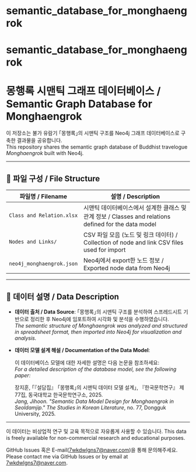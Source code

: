 # semantic_database_for_monghaengrok

# semantic_database_for_monghaengrok
# 몽행록 시맨틱 그래프 데이터베이스 / Semantic Graph Database for Monghaengrok

이 저장소는 불가 유람기 ｢몽행록｣의 시맨틱 구조를 Neo4j 그래프 데이터베이스로 구축한 결과물을 공유합니다.  
This repository shares the semantic graph database of Buddhist travelogue *Monghaengrok* built with Neo4j.

---

## 📁 파일 구성 / File Structure

| 파일명 / Filename                | 설명 / Description                                                                                   |
|----------------------------------|-----------------------------------------------------------------------------------------------------|
| `Class and Relation.xlsx`        | 시맨틱 데이터베이스에서 설계한 클래스 및 관계 정보 / Classes and relations defined for the data model   |
| `Nodes and Links/`               | CSV 파일 모음 (노드 및 링크 데이터) / Collection of node and link CSV files used for import           |
| `neo4j_monghaengrok.json`        | Neo4j에서 export한 노드 정보 / Exported node data from Neo4j                                         |

---

## 🧾 데이터 설명 / Data Description

- **데이터 출처 / Data Source**: ｢몽행록｣의 시맨틱 구조를 분석하여 스프레드시트 기반으로 정리한 후 Neo4j에 임포트하여 시각화 및 분석을 수행하였습니다.  
  *The semantic structure of *Monghaengrok* was analyzed and structured in spreadsheet format, then imported into Neo4j for visualization and analysis.*

- **데이터 모델 설계 해설 / Documentation of the Data Model**:

  이 데이터베이스 모델에 대한 자세한 설명은 다음 논문을 참조하세요:  
  *For a detailed description of the database model, see the following paper:*
 
  장지훈, ｢『설담집』 ｢몽행록｣의 시맨틱 데이터 모델 설계｣, 『한국문학연구』 제77집, 동국대학교 한국문학연구소, 2025.  
  *Jang, Jihoon. "Semantic Data Model Design for Monghaengrok in Seoldamjip."* *The Studies in Korean Literature*, no. 77, Dongguk University, 2025.

---

이 데이터는 비상업적 연구 및 교육 목적으로 자유롭게 사용할 수 있습니다.
This data is freely available for non-commercial research and educational purposes.

GitHub Issues 혹은 E-mail(7wkdwlgns7@naver.com)을 통해 문의해주세요.
Please contact me via GitHub Issues or by email at 7wkdwlgns7@naver.com.
